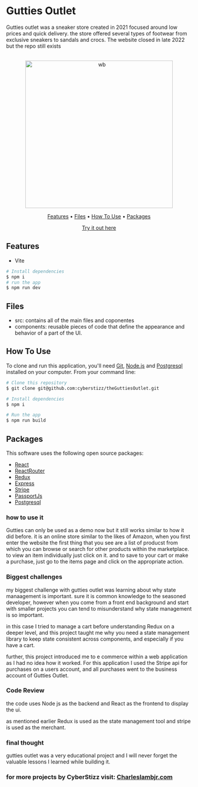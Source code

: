 # Gutties Outlet
Gutties outlet was a sneaker store created in 2021 focused around
low prices and quick delivery. the store offered several types of
footwear from exclusive sneakers to sandals and crocs. The website
closed in late 2022 but the repo still exists

<p align="center">
  <br>
  <img src=".client/src/main/squintreadmepic.jpg" alt="wb" width="400">
  <br>
</p>
<p align="center" >
  <a href="#features">Features</a> •
  <a href="#Files">Files</a> •
  <a href="#how-to-use">How To Use</a> •
  <a href="#packages">Packages</a>   
</p>
<p align="center" >
<a href="https://www.charleslambjr.com/">Try it out here</a> 
</p>

## Features

* Vite
```bash
# Install dependencies
$ npm i
# run the app
$ npm run dev
```

## Files

- src: contains all of the main files and coponentes
- components: reusable pieces of code that define the appearance and behavior of a part of the UI.


## How To Use

To clone and run this application, you'll need [Git](https://git-scm.com), [Node.js](https://nodejs.org/en) and [Postgresql](https://www.postgresql.org/) installed on your computer. From your command line:

```bash
# Clone this repository
$ git clone git@github.com:cyberstizz/theGuttiesOutlet.git

# Install dependencies
$ npm i

# Run the app
$ npm run build
```

## Packages

This software uses the following open source packages:

- [React](https://reactjs.org/)
- [ReactRouter](https://reactrouter.com/en/main)
- [Redux](https://redux.js.org/)
- [Express](https://expressjs.com/)
- [Stripe](https://stripe.com/)
- [PassportJs](https://www.passportjs.org/)
- [Postgresql](https://www.postgresql.org/)
















### how to use it
Gutties can only be used as a demo now but it still works similar to how it
did before. it is an online store similar to the likes of Amazon, when you 
first enter the website the first thing that you see are a list of producst
from which you can browse or search for other products within the marketplace.
to view an item individually just click on it. and to save to your cart or make 
a purchase, just go to the items page and click on the appropriate action.


### Biggest challenges
my biggest challenge with gutties outlet was learning about why state manaagement
is important. sure it is common knowledge to the seasoned developer, however when
you come from a front end background and start with smaller projects you can tend
to misunderstand why state management is so important.

in this case I tried to manage a cart before understanding Redux on a deeper level,
and this project taught me why you need a state management library to keep state 
consistent across components, and especially if you have a cart.

further, this project introduced me to e commerce within a web application as I had
no idea how it worked. For this application I used the Stripe api for purchases on
a users account, and all purchases went to the business account of Gutties Outlet.



### Code Review
the code uses Node js as the backend and React as the frontend to display the ui.

as mentioned earlier Redux is used as the state management tool and stripe is used
as the merchant.

### final thought
gutties outlet was a very educational project and I will never forget the
valuable lessons I learned while building it.


### for more projects by CyberStizz visit: [Charleslambjr.com](https://www.charleslambjr.com/)